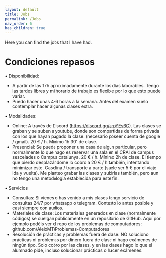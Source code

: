 ```yaml
---
layout: default
title: Jobs
permalink: /Jobs
nav_order: 6
has_children: true
---
```


Here you can find the jobs that I have had.



# Condiciones repasos
• Disponibilidad: 
  - A partir de las 17h aproximadamente durante los días laborables. Tengo las tardes libres y mi horario de trabajo es flexible por lo que esto puede variar. 
  - Puedo hacer unas 4-6 horas a la semana. Antes del examen suelo contemplar hacer algunas clases extra. 

• Modalidades:
  - Online: A través de Discord (https://discord.gg/arpYEs6C). Las clases se graban y se suben a youtube, donde son compartidas de forma privada con los que hayan pagado la clase. (necesario poseer cuenta de google / gmail). 20 € / h. Minimo 1h 30' de clase.
  - Presencial: Se puede proponer una casa de algun particular, pero normalmente lo que hago es reservar una sala en el CRAI de campus sescelades o Campus catalunya. 20 € / h. Mínimo 2h de clase. El tiempo que pierdo desplazándome lo cobro a 20 € / h también, intentando minimizar éste. Gasolina / transporte a parte (suele ser 5 € por el viaje ida y vuelta). Me planteo grabar las clases y subirlas también, pero aun no tengo una metodologia establecida para este fin. 

• Servicios
  - Consultas: Si vienes o has venido a mis clases tengo servicio de consultas 24/7 por whatsapp o telegram. Contesto lo antes posible y casi siempre con audios. 
  - Materiales de clase: Los materiales generados en clase (normalmente códigos) se cuelgan públicamente en un repositorio de GitHub. Aquí por ejemplo podéis ver el repo de los problemas de computadores: github.com/AleixMT/Problemas-Computadores
  - Resolución de prácticas y problemas fuera de clase: NO soluciono prácticas ni problemas por dinero fuera de clase ni hago exámenes de ningún tipo. Solo cobro por las clases, y en las clases hago lo que el alumnado pide, incluso solucionar prácticas o hacer exámenes. 
